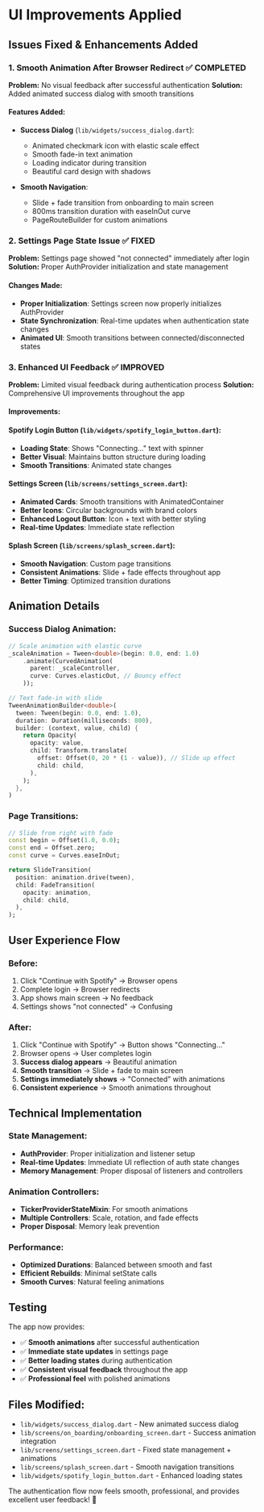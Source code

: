 # UI Improvements Applied

## Issues Fixed & Enhancements Added

### 1. **Smooth Animation After Browser Redirect** ✅ COMPLETED
**Problem:** No visual feedback after successful authentication
**Solution:** Added animated success dialog with smooth transitions

#### Features Added:
- **Success Dialog** (`lib/widgets/success_dialog.dart`):
  - Animated checkmark icon with elastic scale effect
  - Smooth fade-in text animation
  - Loading indicator during transition
  - Beautiful card design with shadows

- **Smooth Navigation**:
  - Slide + fade transition from onboarding to main screen
  - 800ms transition duration with easeInOut curve
  - PageRouteBuilder for custom animations

### 2. **Settings Page State Issue** ✅ FIXED
**Problem:** Settings page showed "not connected" immediately after login
**Solution:** Proper AuthProvider initialization and state management

#### Changes Made:
- **Proper Initialization**: Settings screen now properly initializes AuthProvider
- **State Synchronization**: Real-time updates when authentication state changes
- **Animated UI**: Smooth transitions between connected/disconnected states

### 3. **Enhanced UI Feedback** ✅ IMPROVED
**Problem:** Limited visual feedback during authentication process
**Solution:** Comprehensive UI improvements throughout the app

#### Improvements:

#### **Spotify Login Button** (`lib/widgets/spotify_login_button.dart`):
- **Loading State**: Shows "Connecting..." text with spinner
- **Better Visual**: Maintains button structure during loading
- **Smooth Transitions**: Animated state changes

#### **Settings Screen** (`lib/screens/settings_screen.dart`):
- **Animated Cards**: Smooth transitions with AnimatedContainer
- **Better Icons**: Circular backgrounds with brand colors
- **Enhanced Logout Button**: Icon + text with better styling
- **Real-time Updates**: Immediate state reflection

#### **Splash Screen** (`lib/screens/splash_screen.dart`):
- **Smooth Navigation**: Custom page transitions
- **Consistent Animations**: Slide + fade effects throughout app
- **Better Timing**: Optimized transition durations

## Animation Details

### Success Dialog Animation:
```dart
// Scale animation with elastic curve
_scaleAnimation = Tween<double>(begin: 0.0, end: 1.0)
    .animate(CurvedAnimation(
      parent: _scaleController,
      curve: Curves.elasticOut, // Bouncy effect
    ));

// Text fade-in with slide
TweenAnimationBuilder<double>(
  tween: Tween(begin: 0.0, end: 1.0),
  duration: Duration(milliseconds: 800),
  builder: (context, value, child) {
    return Opacity(
      opacity: value,
      child: Transform.translate(
        offset: Offset(0, 20 * (1 - value)), // Slide up effect
        child: child,
      ),
    );
  },
)
```

### Page Transitions:
```dart
// Slide from right with fade
const begin = Offset(1.0, 0.0);
const end = Offset.zero;
const curve = Curves.easeInOut;

return SlideTransition(
  position: animation.drive(tween),
  child: FadeTransition(
    opacity: animation,
    child: child,
  ),
);
```

## User Experience Flow

### Before:
1. Click "Continue with Spotify" → Browser opens
2. Complete login → Browser redirects
3. App shows main screen → No feedback
4. Settings shows "not connected" → Confusing

### After:
1. Click "Continue with Spotify" → Button shows "Connecting..."
2. Browser opens → User completes login
3. **Success dialog appears** → Beautiful animation
4. **Smooth transition** → Slide + fade to main screen
5. **Settings immediately shows** → "Connected" with animations
6. **Consistent experience** → Smooth animations throughout

## Technical Implementation

### State Management:
- **AuthProvider**: Proper initialization and listener setup
- **Real-time Updates**: Immediate UI reflection of auth state changes
- **Memory Management**: Proper disposal of listeners and controllers

### Animation Controllers:
- **TickerProviderStateMixin**: For smooth animations
- **Multiple Controllers**: Scale, rotation, and fade effects
- **Proper Disposal**: Memory leak prevention

### Performance:
- **Optimized Durations**: Balanced between smooth and fast
- **Efficient Rebuilds**: Minimal setState calls
- **Smooth Curves**: Natural feeling animations

## Testing

The app now provides:
- ✅ **Smooth animations** after successful authentication
- ✅ **Immediate state updates** in settings page
- ✅ **Better loading states** during authentication
- ✅ **Consistent visual feedback** throughout the app
- ✅ **Professional feel** with polished animations

## Files Modified:
- `lib/widgets/success_dialog.dart` - New animated success dialog
- `lib/screens/on_boarding/onboarding_screen.dart` - Success animation integration
- `lib/screens/settings_screen.dart` - Fixed state management + animations
- `lib/screens/splash_screen.dart` - Smooth navigation transitions
- `lib/widgets/spotify_login_button.dart` - Enhanced loading states

The authentication flow now feels smooth, professional, and provides excellent user feedback! 🎉
